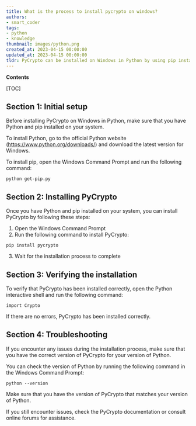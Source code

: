 ```yaml
---
title: What is the process to install pycrypto on windows?
authors:
- smart_coder
tags:
- python
- knowledge
thumbnail: images/python.png
created_at: 2023-04-15 00:00:00
updated_at: 2023-04-15 00:00:00
tldr: PyCrypto can be installed on Windows in Python by using pip install pycrypto command.
---
```


**Contents**

[TOC]

## Section 1: Initial setup

Before installing PyCrypto on Windows in Python, make sure that you have Python and pip installed on your system. 

To install Python, go to the official Python website (https://www.python.org/downloads/) and download the latest version for Windows. 

To install pip, open the Windows Command Prompt and run the following command:

```
python get-pip.py
```


## Section 2: Installing PyCrypto

Once you have Python and pip installed on your system, you can install PyCrypto by following these steps:

1. Open the Windows Command Prompt
2. Run the following command to install PyCrypto:

```
pip install pycrypto
```

3. Wait for the installation process to complete


## Section 3: Verifying the installation

To verify that PyCrypto has been installed correctly, open the Python interactive shell and run the following command:

```
import Crypto
```

If there are no errors, PyCrypto has been installed correctly.


## Section 4: Troubleshooting

If you encounter any issues during the installation process, make sure that you have the correct version of PyCrypto for your version of Python. 

You can check the version of Python by running the following command in the Windows Command Prompt:

```
python --version
```

Make sure that you have the version of PyCrypto that matches your version of Python. 

If you still encounter issues, check the PyCrypto documentation or consult online forums for assistance.
